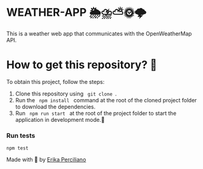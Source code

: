 # WEATHER-APP 🌦⛈⛅🌞🌩

This is a weather web app that communicates with the OpenWeatherMap API.

# How to get this repository? 🤔
To obtain this project, follow the steps:
1. Clone this repository using <code> git clone </code>.
2. Run the <code> npm install </code> command at the root of the cloned project folder to download the dependencies.
3. Run <code> npm run start </code> at the root of the project folder to start the application in development mode.🚀


### Run tests
 `npm test`

Made with 💜 by [Erika Perciliano](https://github.com/erikaperciliano)
<br />




